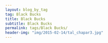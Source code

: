 ```yaml
---
layout: blog_by_tag
tag: Black Bucks
title: Black Bucks
subtitle: Black Bucks
permalink: tags/Black Bucks/
header-img: "img/2015-02-14/tal_chapar3.jpg"
---
```

